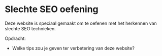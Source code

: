 
# Slechte SEO oefening

Deze website is speciaal gemaakt om te oefenen met het herkennen van slechte SEO technieken.

Opdracht:
- Welke tips zou je geven ter verbetering van deze website?
